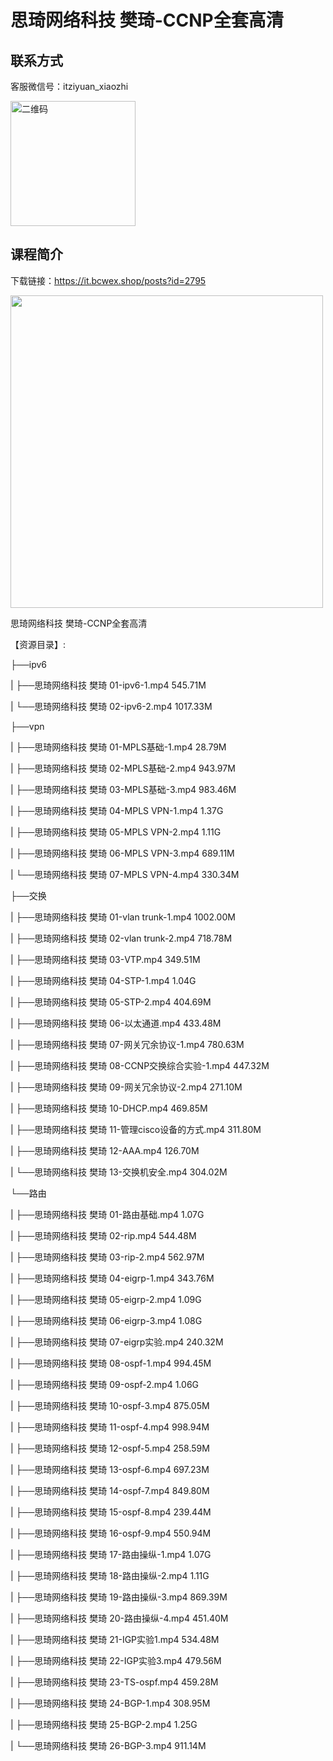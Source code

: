 # 思琦网络科技 樊琦-CCNP全套高清

## 联系方式

客服微信号：itziyuan_xiaozhi

<img src="https://ziyuanyun.oss-cn-guangzhou.aliyuncs.com/common/20240614073449/666b82192834a.jpg" width="200" height="200" alt="二维码">

## 课程简介

下载链接：https://it.bcwex.shop/posts?id=2795

<img src="https://ziyuanyun.oss-cn-guangzhou.aliyuncs.com/yun/20240515184321/664491c9b1cce.jpg" width="500" alt="">

  思琦网络科技 樊琦-CCNP全套高清



 【资源目录】:

 ├──ipv6

 | ├──思琦网络科技 樊琦 01-ipv6-1.mp4 545.71M

 | └──思琦网络科技 樊琦 02-ipv6-2.mp4 1017.33M

 ├──vpn

 | ├──思琦网络科技 樊琦 01-MPLS基础-1.mp4 28.79M

 | ├──思琦网络科技 樊琦 02-MPLS基础-2.mp4 943.97M

 | ├──思琦网络科技 樊琦 03-MPLS基础-3.mp4 983.46M

 | ├──思琦网络科技 樊琦 04-MPLS VPN-1.mp4 1.37G

 | ├──思琦网络科技 樊琦 05-MPLS VPN-2.mp4 1.11G

 | ├──思琦网络科技 樊琦 06-MPLS VPN-3.mp4 689.11M

 | └──思琦网络科技 樊琦 07-MPLS VPN-4.mp4 330.34M

 ├──交换

 | ├──思琦网络科技 樊琦 01-vlan trunk-1.mp4 1002.00M

 | ├──思琦网络科技 樊琦 02-vlan trunk-2.mp4 718.78M

 | ├──思琦网络科技 樊琦 03-VTP.mp4 349.51M

 | ├──思琦网络科技 樊琦 04-STP-1.mp4 1.04G

 | ├──思琦网络科技 樊琦 05-STP-2.mp4 404.69M

 | ├──思琦网络科技 樊琦 06-以太通道.mp4 433.48M

 | ├──思琦网络科技 樊琦 07-网关冗余协议-1.mp4 780.63M

 | ├──思琦网络科技 樊琦 08-CCNP交换综合实验-1.mp4 447.32M

 | ├──思琦网络科技 樊琦 09-网关冗余协议-2.mp4 271.10M

 | ├──思琦网络科技 樊琦 10-DHCP.mp4 469.85M

 | ├──思琦网络科技 樊琦 11-管理cisco设备的方式.mp4 311.80M

 | ├──思琦网络科技 樊琦 12-AAA.mp4 126.70M

 | └──思琦网络科技 樊琦 13-交换机安全.mp4 304.02M

 └──路由

 | ├──思琦网络科技 樊琦 01-路由基础.mp4 1.07G

 | ├──思琦网络科技 樊琦 02-rip.mp4 544.48M

 | ├──思琦网络科技 樊琦 03-rip-2.mp4 562.97M

 | ├──思琦网络科技 樊琦 04-eigrp-1.mp4 343.76M

 | ├──思琦网络科技 樊琦 05-eigrp-2.mp4 1.09G

 | ├──思琦网络科技 樊琦 06-eigrp-3.mp4 1.08G

 | ├──思琦网络科技 樊琦 07-eigrp实验.mp4 240.32M

 | ├──思琦网络科技 樊琦 08-ospf-1.mp4 994.45M

 | ├──思琦网络科技 樊琦 09-ospf-2.mp4 1.06G

 | ├──思琦网络科技 樊琦 10-ospf-3.mp4 875.05M

 | ├──思琦网络科技 樊琦 11-ospf-4.mp4 998.94M

 | ├──思琦网络科技 樊琦 12-ospf-5.mp4 258.59M

 | ├──思琦网络科技 樊琦 13-ospf-6.mp4 697.23M

 | ├──思琦网络科技 樊琦 14-ospf-7.mp4 849.80M

 | ├──思琦网络科技 樊琦 15-ospf-8.mp4 239.44M

 | ├──思琦网络科技 樊琦 16-ospf-9.mp4 550.94M

 | ├──思琦网络科技 樊琦 17-路由操纵-1.mp4 1.07G

 | ├──思琦网络科技 樊琦 18-路由操纵-2.mp4 1.11G

 | ├──思琦网络科技 樊琦 19-路由操纵-3.mp4 869.39M

 | ├──思琦网络科技 樊琦 20-路由操纵-4.mp4 451.40M

 | ├──思琦网络科技 樊琦 21-IGP实验1.mp4 534.48M

 | ├──思琦网络科技 樊琦 22-IGP实验3.mp4 479.56M

 | ├──思琦网络科技 樊琦 23-TS-ospf.mp4 459.28M

 | ├──思琦网络科技 樊琦 24-BGP-1.mp4 308.95M

 | ├──思琦网络科技 樊琦 25-BGP-2.mp4 1.25G

 | └──思琦网络科技 樊琦 26-BGP-3.mp4 911.14M

  